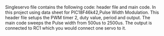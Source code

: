 Singleservo file contains the following code: header file and main code. In this project using data sheet for PIC18F46k42,Pulse Width Modulation. This header file setups the PWM timer 2, duty value, period and output. The main code sweeps the Pulse width from 500us to 2500us. The output is connected to RC1 which you would connect one servo to it. 
